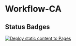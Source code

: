 # Workflow-CA

## Status Badges

[![Deploy static content to Pages](https://github.com/lhvk/Workflow-CA/actions/workflows/pages.yml/badge.svg)](https://github.com/lhvk/Workflow-CA/actions/workflows/pages.yml)
